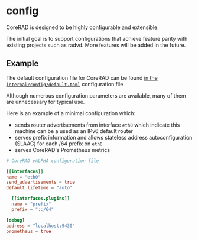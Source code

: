 # config

CoreRAD is designed to be highly configurable and extensible.

The initial goal is to support configurations that achieve feature parity with
existing projects such as radvd. More features will be added in the future.

## Example

The default configuration file for CoreRAD can be found [in the `internal/config/default.toml`](https://github.com/mdlayher/corerad/blob/master/internal/config/default.toml) configuration file.

Although numerous configuration parameters are available, many of them are
unnecessary for typical use.

Here is an example of a minimal configuration which:

- sends router advertisements from interface `eth0` which indicate this machine
  can be a used as an IPv6 default router
- serves prefix information and allows stateless address autoconfiguration
  (SLAAC) for each /64 prefix on `eth0`
- serves CoreRAD's Prometheus metrics

```toml
# CoreRAD vALPHA configuration file

[[interfaces]]
name = "eth0"
send_advertisements = true
default_lifetime = "auto"

  [[interfaces.plugins]]
  name = "prefix"
  prefix = "::/64"

[debug]
address = "localhost:9430"
prometheus = true
```
